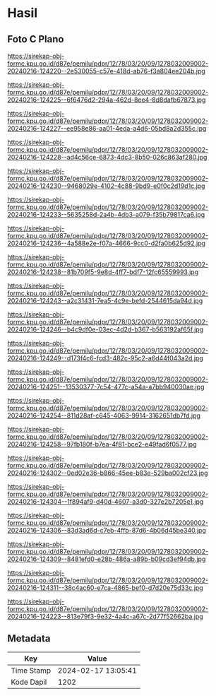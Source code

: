 # Hasil

## Foto C Plano

https://sirekap-obj-formc.kpu.go.id/d87e/pemilu/pdpr/12/78/03/20/09/1278032009002-20240216-124220--2e530055-c57e-418d-ab76-f3a804ee204b.jpg

https://sirekap-obj-formc.kpu.go.id/d87e/pemilu/pdpr/12/78/03/20/09/1278032009002-20240216-124225--6f6476d2-294a-462d-8ee4-8d8dafb67873.jpg

https://sirekap-obj-formc.kpu.go.id/d87e/pemilu/pdpr/12/78/03/20/09/1278032009002-20240216-124227--ee958e86-aa01-4eda-a4d6-05bd8a2d355c.jpg

https://sirekap-obj-formc.kpu.go.id/d87e/pemilu/pdpr/12/78/03/20/09/1278032009002-20240216-124228--ad4c56ce-6873-4dc3-8b50-026c863af280.jpg

https://sirekap-obj-formc.kpu.go.id/d87e/pemilu/pdpr/12/78/03/20/09/1278032009002-20240216-124230--9468029e-4102-4c88-9bd9-e0f0c2d19d1c.jpg

https://sirekap-obj-formc.kpu.go.id/d87e/pemilu/pdpr/12/78/03/20/09/1278032009002-20240216-124233--5635258d-2a4b-4db3-a079-f35b79817ca6.jpg

https://sirekap-obj-formc.kpu.go.id/d87e/pemilu/pdpr/12/78/03/20/09/1278032009002-20240216-124236--4a588e2e-f07a-4666-9cc0-d2fa0b625d92.jpg

https://sirekap-obj-formc.kpu.go.id/d87e/pemilu/pdpr/12/78/03/20/09/1278032009002-20240216-124238--81b709f5-9e8d-4ff7-bdf7-12fc65559993.jpg

https://sirekap-obj-formc.kpu.go.id/d87e/pemilu/pdpr/12/78/03/20/09/1278032009002-20240216-124243--a2c31431-7ea5-4c9e-befd-2544615da94d.jpg

https://sirekap-obj-formc.kpu.go.id/d87e/pemilu/pdpr/12/78/03/20/09/1278032009002-20240216-124246--b4c9df0e-03ec-4d2d-b367-b563192af65f.jpg

https://sirekap-obj-formc.kpu.go.id/d87e/pemilu/pdpr/12/78/03/20/09/1278032009002-20240216-124249--d173f4c6-fcd3-482c-95c2-a6d44f043a2d.jpg

https://sirekap-obj-formc.kpu.go.id/d87e/pemilu/pdpr/12/78/03/20/09/1278032009002-20240216-124251--13530377-7c54-477c-a54a-a7bb940030ae.jpg

https://sirekap-obj-formc.kpu.go.id/d87e/pemilu/pdpr/12/78/03/20/09/1278032009002-20240216-124254--811d28af-c645-4063-9914-3162651db7fd.jpg

https://sirekap-obj-formc.kpu.go.id/d87e/pemilu/pdpr/12/78/03/20/09/1278032009002-20240216-124258--97fb180f-b7ea-4f81-bce2-e49fad6f0577.jpg

https://sirekap-obj-formc.kpu.go.id/d87e/pemilu/pdpr/12/78/03/20/09/1278032009002-20240216-124302--0ed02e36-b866-45ee-b83e-529ba002cf23.jpg

https://sirekap-obj-formc.kpu.go.id/d87e/pemilu/pdpr/12/78/03/20/09/1278032009002-20240216-124304--1f894af9-d40d-4607-a3d0-327e2b7205e1.jpg

https://sirekap-obj-formc.kpu.go.id/d87e/pemilu/pdpr/12/78/03/20/09/1278032009002-20240216-124306--83d3ad6d-c7eb-4ffb-87d6-4b06d45be340.jpg

https://sirekap-obj-formc.kpu.go.id/d87e/pemilu/pdpr/12/78/03/20/09/1278032009002-20240216-124309--8481efd0-e28b-486a-a89b-b09cd3ef94db.jpg

https://sirekap-obj-formc.kpu.go.id/d87e/pemilu/pdpr/12/78/03/20/09/1278032009002-20240216-124311--38c4ac60-e7ca-4865-bef0-d7d20e75d33c.jpg

https://sirekap-obj-formc.kpu.go.id/d87e/pemilu/pdpr/12/78/03/20/09/1278032009002-20240216-124223--813e79f3-9e32-4a4c-a67c-2d77f52662ba.jpg


## Metadata

| Key        | Value               |
| ---------- | ------------------- |
| Time Stamp | 2024-02-17 13:05:41 |
| Kode Dapil | 1202                |



